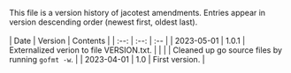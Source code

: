 This file is a version history of jacotest amendments.  Entries appear in version descending order (newest first, oldest last).
<br>
<br>
|    Date    | Version | Contents |
| :--: | :--: | :-- |
| 2023-05-01 | 1.0.1  | Externalized verion to file VERSION.txt. |
|  |  | Cleaned up go source files by running ```gofmt -w```. |
| 2023-04-01 | 1.0  | First version. |
